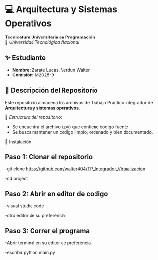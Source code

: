 # 💻 Arquitectura y Sistemas Operativos  
**Tecnicatura Universitaria en Programación**  
📍 *Universidad Tecnológica Nacional*  

## ✨ Estudiante  
- **Nombre:** Zarate Lucas, Verdun Walter   
- **Comisión:** M2025-9   

## 📂 Descripción del Repositorio  
Este repositorio almacena los archivos de Trabajo Practico Integrador de **Arquitectura y sistemas operativos**. 

📌 *Estructura del repositorio:*
- Se encuentra el archivo (.py) que contiene codigo fuente
- Se busca mantener un código limpio, ordenado y bien documentado.

🔧 Instalación
## Paso 1: Clonar el repositorio
-git clone https://github.com/walter404/TP_Integrador_Virtualizacion

-cd project

## Paso 2: Abrir en editor de codigo
-visual studio code

-otro editor de su preferencia

## Paso 3: Correr el programa
-Abrir terminal en su editor de preferencia
 
-escribir python main.py

